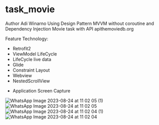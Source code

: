 # task_movie
Author Adi Winarno
Using Design Pattern MVVM without coroutine and Dependency Injection
Movie task with API apithemoviedb.org

Feature Technology:
- Retrofit2
- ViewModel LifeCycle
- LifeCycle live data
- Glide
- Constraint Layout
- Webview
- NestedScrollView


* Application Screen Capture












![WhatsApp Image 2023-08-24 at 11 02 05 (1)](https://github.com/adiiwinarnoo/task_movie/assets/67672061/625a67e4-d3c4-45f2-ad71-a48d28eb82b5)
![WhatsApp Image 2023-08-24 at 11 02 05](https://github.com/adiiwinarnoo/task_movie/assets/67672061/6ea053ce-a1f2-49d0-9432-73a59d65dff5)
![WhatsApp Image 2023-08-24 at 11 02 04 (1)](https://github.com/adiiwinarnoo/task_movie/assets/67672061/cdb0755a-86e2-4e52-a57c-24d27b95f6d4)
![WhatsApp Image 2023-08-24 at 11 02 04](https://github.com/adiiwinarnoo/task_movie/assets/67672061/e19106e9-1df6-44da-9b05-a5173e786a24)

